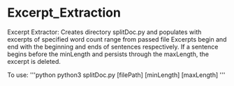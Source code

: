 # Excerpt_Extraction

Excerpt Extractor: Creates directory splitDoc.py and populates with excerpts of specified word count range from passed file
Excerpts begin and end with the beginning and ends of sentences respectively.
If a sentence begins before the minLength and persists through the maxLength, the excerpt is deleted.

To use:
  '''python
	python3 splitDoc.py [filePath] [minLength] [maxLength]
  '''
